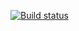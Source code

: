 [![Build status](https://ci.appveyor.com/api/projects/status/cx55396ey65jt3pp?svg=true)](https://ci.appveyor.com/project/etoponyatno/postmanecho)